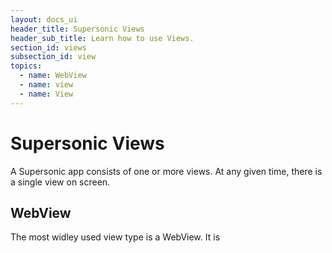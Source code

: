 ```yaml
---
layout: docs_ui
header_title: Supersonic Views
header_sub_title: Learn how to use Views.
section_id: views
subsection_id: view
topics:
  - name: WebView
  - name: view
  - name: View
---
```


# Supersonic Views

A Supersonic app consists of one or more views. At any given time, there is a single view on screen.

## WebView

The most widley used view type is a WebView. It is
